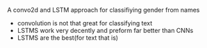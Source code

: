 A convo2d and LSTM approach for classifiying gender from names

* convolution is not that great for classifying text
* LSTMS work very decently and preform far better than CNNs
* LSTMS are the best(for text that is)
